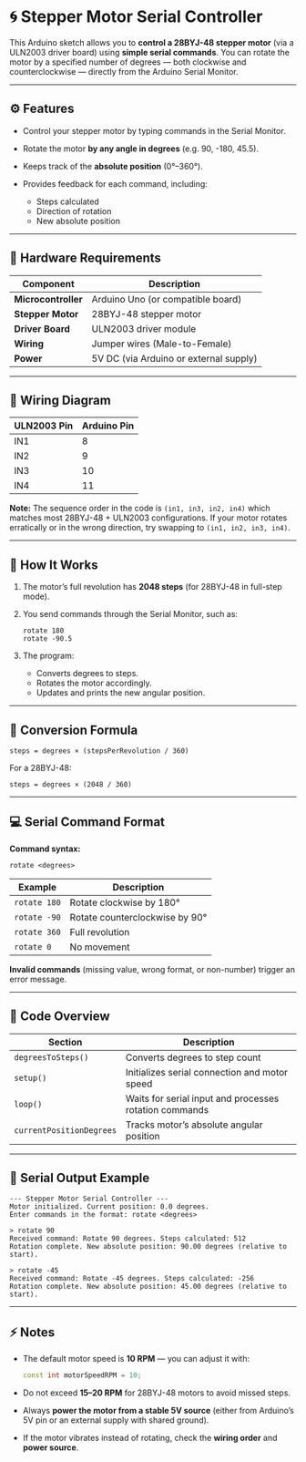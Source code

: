 # 🌀 Stepper Motor Serial Controller

This Arduino sketch allows you to **control a 28BYJ-48 stepper motor** (via a ULN2003 driver board) using **simple serial commands**. You can rotate the motor by a specified number of degrees — both clockwise and counterclockwise — directly from the Arduino Serial Monitor.

---

## ⚙️ Features

* Control your stepper motor by typing commands in the Serial Monitor.
* Rotate the motor **by any angle in degrees** (e.g. 90, -180, 45.5).
* Keeps track of the **absolute position** (0°–360°).
* Provides feedback for each command, including:

  * Steps calculated
  * Direction of rotation
  * New absolute position

---

## 🧰 Hardware Requirements

| Component           | Description                            |
| ------------------- | -------------------------------------- |
| **Microcontroller** | Arduino Uno (or compatible board)      |
| **Stepper Motor**   | 28BYJ-48 stepper motor                 |
| **Driver Board**    | ULN2003 driver module                  |
| **Wiring**          | Jumper wires (Male-to-Female)          |
| **Power**           | 5V DC (via Arduino or external supply) |

---

## 🔌 Wiring Diagram

| ULN2003 Pin | Arduino Pin |
| ----------- | ----------- |
| IN1         | 8           |
| IN2         | 9           |
| IN3         | 10          |
| IN4         | 11          |

**Note:**
The sequence order in the code is `(in1, in3, in2, in4)` which matches most 28BYJ-48 + ULN2003 configurations.
If your motor rotates erratically or in the wrong direction, try swapping to `(in1, in2, in3, in4)`.

---

## 🧠 How It Works

1. The motor’s full revolution has **2048 steps** (for 28BYJ-48 in full-step mode).
2. You send commands through the Serial Monitor, such as:

   ```
   rotate 180
   rotate -90.5
   ```
3. The program:

   * Converts degrees to steps.
   * Rotates the motor accordingly.
   * Updates and prints the new angular position.

---

## 🧮 Conversion Formula

```
steps = degrees × (stepsPerRevolution / 360)
```

For a 28BYJ-48:

```
steps = degrees × (2048 / 360)
```

---

## 💻 Serial Command Format

**Command syntax:**

```
rotate <degrees>
```

| Example      | Description                    |
| ------------ | ------------------------------ |
| `rotate 180` | Rotate clockwise by 180°       |
| `rotate -90` | Rotate counterclockwise by 90° |
| `rotate 360` | Full revolution                |
| `rotate 0`   | No movement                    |

**Invalid commands** (missing value, wrong format, or non-number) trigger an error message.

---

## 🧩 Code Overview

| Section                  | Description                                            |
| ------------------------ | ------------------------------------------------------ |
| `degreesToSteps()`       | Converts degrees to step count                         |
| `setup()`                | Initializes serial connection and motor speed          |
| `loop()`                 | Waits for serial input and processes rotation commands |
| `currentPositionDegrees` | Tracks motor’s absolute angular position               |

---

## 🧾 Serial Output Example

```
--- Stepper Motor Serial Controller ---
Motor initialized. Current position: 0.0 degrees.
Enter commands in the format: rotate <degrees>

> rotate 90
Received command: Rotate 90 degrees. Steps calculated: 512
Rotation complete. New absolute position: 90.00 degrees (relative to start).

> rotate -45
Received command: Rotate -45 degrees. Steps calculated: -256
Rotation complete. New absolute position: 45.00 degrees (relative to start).
```

---

## ⚡ Notes

* The default motor speed is **10 RPM** — you can adjust it with:

  ```cpp
  const int motorSpeedRPM = 10;
  ```
* Do not exceed **15–20 RPM** for 28BYJ-48 motors to avoid missed steps.
* Always **power the motor from a stable 5V source** (either from Arduino’s 5V pin or an external supply with shared ground).
* If the motor vibrates instead of rotating, check the **wiring order** and **power source**.

